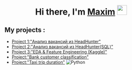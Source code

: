 <h1 align="center">Hi there, I'm <a href="https://github.com/illbeurs" target="_blank">Maxim</a> 
<img src="https://github.com/blackcater/blackcater/raw/main/images/Hi.gif" height="32"/></h1>

## My projects :
* [Project 1:"Анализ вакансий из HeadHunter"](https://github.com/illbeurs/DS-Course/tree/main/DS_Course_Folder/My%20projects/Project_1)
* [Project 2:"Анализ вакансий из HeadHunter(SQL)"](https://github.com/illbeurs/DS-Course/tree/main/DS_Course_Folder/My%20projects/Profect_2)
* [Project 3:"EDA & Feature Engineering (Kaggle)"](https://github.com/illbeurs/DS-Course/tree/main/DS_Course_Folder/My%20projects/Project_3)
* [Project:"Bank customer classification"](https://github.com/illbeurs/DS-Course/tree/fd2b4513367dd7de0c8e6a882eb962f29c74cad4/DS_Course_Folder/My%20projects/Bank_%D0%A1ustomer_%D0%A1lassification)
* [Project:"Taxi trip duration"](https://github.com/illbeurs/DS-Course/tree/fd2b4513367dd7de0c8e6a882eb962f29c74cad4/DS_Course_Folder/My%20projects/Taxi_duration_regression.ipynb)
![Python](https://img.shields.io/badge/python-3670A0?style=for-the-badge&logo=python&logoColor=ffdd54)
